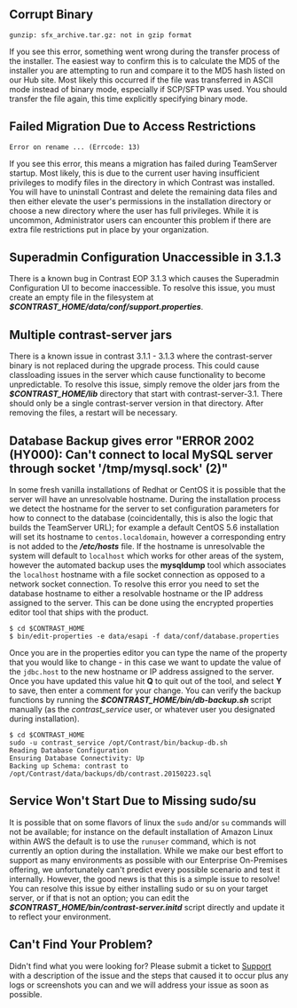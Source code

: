 <!--
title: "Troubleshooting the Installation"
description: "Common issues encountered by customers while installing the TeamServer EOP."
tags: "EOP installation troubleshooting migration flyway"
-->

## Corrupt Binary
````
gunzip: sfx_archive.tar.gz: not in gzip format
````

If you see this error, something went wrong during the transfer process of the installer. The easiest way to confirm this is to calculate the MD5 of the installer you are attempting to run and compare it to the MD5 hash listed on our Hub site. Most likely this occurred if the file was transferred in ASCII mode instead of binary mode, especially if SCP/SFTP was used. You should transfer the file again, this time explicitly specifying binary mode. 

## Failed Migration Due to Access Restrictions

````
Error on rename ... (Errcode: 13)
````

If you see this error, this means a migration has failed during TeamServer startup. Most likely, this is due to the current user having insufficient privileges to modify files in the directory in which Contrast was installed. You will have to uninstall Contrast and delete the remaining data files and then either elevate the user's permissions in the installation directory or choose a new directory where the user has full privileges. While it is uncommon, Administrator users can encounter this problem if there are extra file restrictions put in place by your organization.

## Superadmin Configuration Unaccessible in 3.1.3
There is a known bug in Contrast EOP 3.1.3 which causes the Superadmin Configuration UI to become inaccessible. To resolve this issue, you must create an empty file in the filesystem at ***$CONTRAST_HOME/data/conf/support.properties***. 

## Multiple contrast-server jars
There is a known issue in contrast 3.1.1 - 3.1.3 where the contrast-server binary is not replaced during the upgrade process. This could cause classloading issues in the server which cause functionality to become unpredictable. To resolve this issue, simply remove the older jars from the ***$CONTRAST_HOME/lib*** directory that start with contrast-server-3.1. There should only be a single contrast-server version in that directory. After removing the files, a restart will be necessary.

## Database Backup gives error "ERROR 2002 (HY000): Can't connect to local MySQL server through socket '/tmp/mysql.sock' (2)"
In some fresh vanilla installations of Redhat or CentOS it is possible that the server will have an unresolvable hostname. During the installation process we detect the hostname for the server to set configuration parameters for how to connect to the database (coincidentally, this is also the logic that builds the TeamServer URL); for example a default CentOS 5.6 installation will set its hostname to ```centos.localdomain```, however a corresponding entry is not added to the ***/etc/hosts*** file. If the hostname is unresolvable the system will default to ```localhost``` which works for other areas of the system, however the automated backup uses the **mysqldump** tool which associates the ```localhost``` hostname with a file socket connection as opposed to a network socket connection. To resolve this error you need to set the database hostname to either a resolvable hostname or the IP address assigned to the server. This can be done using the encrypted properties editor tool that ships with the product.

````
$ cd $CONTRAST_HOME 
$ bin/edit-properties -e data/esapi -f data/conf/database.properties 
````

Once you are in the properties editor you can type the name of the property that you would like to change - in this case we want to update the value of the ```jdbc.host``` to the new hostname or IP address assigned to the server. Once you have updated this value hit **Q** to quit out of the tool, and select **Y** to save, then enter a comment for your change. You can verify the backup functions by running the ***$CONTRAST_HOME/bin/db-backup.sh*** script manually (as the *contrast_service* user, or whatever user you designated during installation).

````
$ cd $CONTRAST_HOME
sudo -u contrast_service /opt/Contrast/bin/backup-db.sh
Reading Database Configuration
Ensuring Database Connectivity: Up
Backing up Schema: contrast to /opt/Contrast/data/backups/db/contrast.20150223.sql
````

## Service Won't Start Due to Missing sudo/su
It is possible that on some flavors of linux the ```sudo``` and/or ```su``` commands will not be available; for instance on the default installation of Amazon Linux within AWS the default is to use the ```runuser``` command, which is not currently an option during the installation. While we make our best effort to support as many environments as possible with our Enterprise On-Premises offering, we unfortunately can't predict every possible scenario and test it internally. However, the good news is that this is a simple issue to resolve! You can resolve this issue by either installing sudo or su on your target server, or if that is not an option; you can edit the ***$CONTRAST_HOME/bin/contrast-server.initd*** script directly and update it to reflect your environment. 

## Can't Find Your Problem?
Didn't find what you were looking for? Please submit a ticket to [Support](https://support.contrastsecurity.com/anonymous_requests/new) with a description of the issue and the steps that caused it to occur plus any logs or screenshots you can and we will address your issue as soon as possible. 

